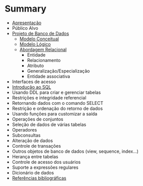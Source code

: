 # Summary

* [Apresentação](README.md)
* Público Alvo
* [Projeto de Banco de Dados](capitulos/projeto_de_banco_de_dados.md)
   * [Modelo Conceitual](capitulos/projeto-de-banco-de-dados/modelo_conceitual.md)
   * [Modelo Lógico](capitulos/projeto-de-banco-de-dados/modelo_logico.md)
   * [Abordagem Relacional](capitulos/projeto-de-banco-de-dados/abordagem_relacional.md)
       * Entidade
       * Relacionamento
       * Atributo
       * Generalização/Especialização
       * Entidade associativa
* Interfaces de acesso
* [Introdução ao SQL](capitulos/introducao_ao_sql.md)
* Usando DDL para criar e gerenciar tabelas
* Restrições e integridade referencial
* Retornando dados com o comando SELECT
* Restrição e ordenação do retorno de dados
* Usando funções para customizar a saída
* Operações de conjuntos
* Seleção de dados de várias tabelas
* Operadores
* Subconsultas
* Alteração de dados
* Controle de transações
* Outros objetos de banco de dados (view, sequence, index...)
* Herança entre tabelas
* Controle de acesso dos usuários
* Suporte a expressões regulares
* Dicionário de dados
* [Referências bibliográficas](capitulos/referencias_bibliograficas.md)

